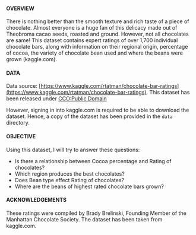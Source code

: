 #### OVERVIEW

There is nothing better than the smooth texture and rich taste of a piece of chocolate. Almost everyone is a huge fan of this delicacy made out of Theobroma cacao seeds, roasted and ground. 
However, not all chocolates are same!
This dataset contains expert ratings of over 1,700 individual chocolate bars, along with information on their regional origin, percentage of cocoa, the variety of chocolate bean used and where the beans were grown (kaggle.com).

#### DATA

Data source: [https://www.kaggle.com/rtatman/chocolate-bar-ratings](https://www.kaggle.com/rtatman/chocolate-bar-ratings).
This dataset has been released under [CCO:Public Domain](https://creativecommons.org/publicdomain/zero/1.0/)

However, signing in into kaggle.com is required to be able to download the dataset. Hence, a copy of the dataset has been provided in the ```data``` directory.			
#### OBJECTIVE

Using this dataset, I will try to answer these questions:

* Is there a relationship between Cocoa percentage and Rating of chocolates?
* Which region produces the best chocolates?
* Does Bean type effect Rating of chocolates?
* Where are the beans of highest rated chocolate bars grown?



#### ACKNOWLEDGEMENTS
These ratings were compiled by Brady Brelinski, Founding Member of the Manhattan Chocolate Society. The dataset has been taken from kaggle.com.


